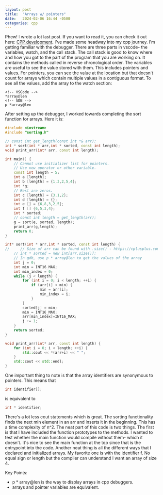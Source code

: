 ```yaml
---
layout: post
title:  "Arrays w/ pointers"
date:   2024-02-06 16:44 -0500
categories: cpp
---
```

Phew! I wrote a lot last post. If you want to read it, you can check it out here: [CPP development](https://uasif13.github.io/cpp/2024/02/06/cpp.html). I've made some headway into my cpp journey. I'm getting familiar with the debugger. There are three parts in vscode- the variables, watch, and the call stack. The call stack is good to know where and how you got to the part of the program that you are working on. It contains the methods called in reverse chronological order. The variables are useful to see the value stored with them. This includes pointers and values. For pointers, you can see the value at the location but that doesn't count for arrays which contain multiple values in a contiguous format. To see all the values, add the array to the watch section:

```
<!-- VSCode -->
*array@len 
<!-- GDB -->
p *array@len
```

After setting up the debugger, I worked towards completing the sort function for arrays. Here it is:

```cpp
#include <iostream>
#include "sorting.h"

// const int get_length(const int *& arr);
int * sort(int * arr,int * sorted, const int length);
void print_arr(int* arr, const int length);

int main() {
    // Cannot use initializer list for pointers. 
    // Use new operator or other variable.
    const int length = 5;
    int a [length];
    int b [length] = {1,3,2,5,4};
    int *g;
    // Rest are zeros.
    int c [length] = {3,1,2};
    int d [length] = {};
    int e [] = {6,8,3,2,5};
    int f [] {6,5,3,4};
    int * sorted;
    // const int length = get_length(arr);
    g = sort(e, sorted, length);
    print_arr(g,length);
    return 0;
}

int* sort(int * arr,int * sorted, const int length) {
//     // Size of arr can be found with .size() - https://cplusplus.com/reference/array/array/size/
    // int * sorted = new int[arr.size()];
    // In gdb, use p * array@len to get the values of the array
    int j = 0;
    int min = INT16_MAX;
    int min_index = 0;
    while (j < length) {
        for (int i = 0; i < length; ++i) {
            if (arr[i] < min) {
                min = arr[i];
                min_index = i;
            }
        }
        sorted[j] = min;
        min = INT16_MAX;
        arr[min_index]=INT16_MAX;
        j += 1;
    }
    return sorted;
}

void print_arr(int* arr, const int length) {
    for (int i = 0; i < length; ++i) {
        std::cout << *(arr+i) << " ";
    }
    std::cout << std::endl;    
}

```

One important thing to note is that the array identifiers are synonymous to pointers. This means that

```cpp
int identifier[];
```
is equivalent to
```cpp
int * identifier;
```

There's a lot less cout statements which is great. The sorting functionality finds the next min element in an arr and inserts it in the beginning. This has a time complexity of n^2. The neat part of this code is two things. The first is that I have included the function prototypes to the methods. I wanted to test whether the main function would compile without them- which it doesn't. It's nice to see the main function at the top since that is the entrypoint into the code. Another neat thing is all the different ways that I declared and initialized arrays. My favorite one is with the identifier f. No equal sign or length but the compiler can understand I want an array of size 4. 

Key Points:
- p * array@len is the way to display arrays in cpp debuggers.
- arrays and pointer variables are equivalent.